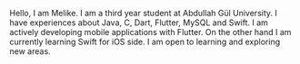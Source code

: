 Hello, I am Melike. I am a third year student at Abdullah Gül University. I have experiences about Java, C, Dart, Flutter, MySQL and Swift. I am actively developing mobile applications with Flutter. On the other hand I am currently learning Swift for iOS side. I am open to learning and exploring new areas. 


<!--
**melikesoygullucu/melikesoygullucu** is a ✨ _special_ ✨ repository because its `README.md` (this file) appears on your GitHub profile.

Here are some ideas to get you started:

- 🔭 I’m currently working on ...
- 🌱 I’m currently learning ...
- 👯 I’m looking to collaborate on ...
- 🤔 I’m looking for help with ...
- 💬 Ask me about ...
- 📫 How to reach me: ...
- 😄 Pronouns: ...
- ⚡ Fun fact: ...
-->
